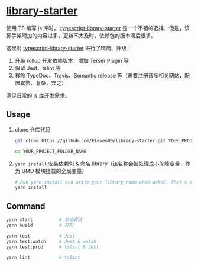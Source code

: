 # [library-starter](https://github.com/Eleven90/library-starter)

使用 TS 编写 js 库时， [typescript-library-starter](https://github.com/alexjoverm/typescript-library-starter) 是一个不错的选择，但是，该脚手架附加的内容过多，更新不太及时，依赖包的版本滞后很多。

这里对 [typescript-library-starter](https://github.com/alexjoverm/typescript-library-starter) 进行了精简、升级：

1. 升级 rollup 开发依赖版本，增加 Terser Plugin 等
2. 保留 Jest、tslint 等
3. 移除 TypeDoc、Travis、Semantic release 等（需要注册诸多相关网站，配置累赘、复杂，弃之）

满足日常的 js 库开发需求。

## Usage

1. clone 仓库代码

    ```sh
    git clone https://github.com/Eleven90/library-starter.git YOUR_PROJECT_FOLDER_NAME

    cd YOUR_PROJECT_FOLDER_NAME
    ```

2. `yarn install` 安装依赖包 & 命名 library（该名称会被处理成小驼峰变量，作为 UMD 模块挂载的全局变量）

    ```sh
    # Run yarn install and write your library name when asked. That's all!
    yarn install
    ```

## Command

```sh
yarn start          # 本地调试
yarn build          # 打包

yarn test           # Jest
yarn test:watch     # Jest & watch
yarn test:prod      # tslint & Jest

yarn lint           # tslint
```

